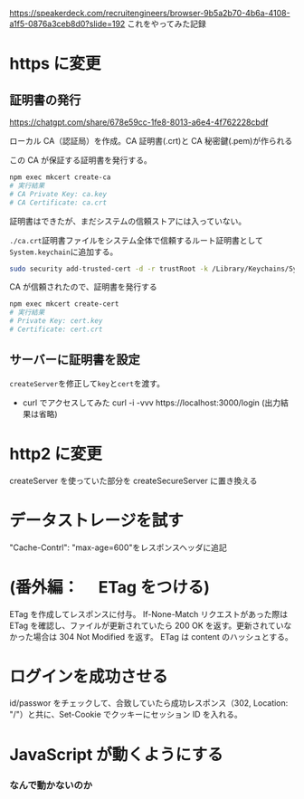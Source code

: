 https://speakerdeck.com/recruitengineers/browser-9b5a2b70-4b6a-4108-a1f5-0876a3ceb8d0?slide=192
これをやってみた記録

# https に変更

## 証明書の発行

https://chatgpt.com/share/678e59cc-1fe8-8013-a6e4-4f762228cbdf

ローカル CA（認証局）を作成。CA 証明書(.crt)と CA 秘密鍵(.pem)が作られる

この CA が保証する証明書を発行する。

```bash
npm exec mkcert create-ca
# 実行結果
# CA Private Key: ca.key
# CA Certificate: ca.crt
```

証明書はできたが、まだシステムの信頼ストアには入っていない。

`./ca.crt`証明書ファイルをシステム全体で信頼するルート証明書として`System.keychain`に追加する。

```bash
sudo security add-trusted-cert -d -r trustRoot -k /Library/Keychains/System.keychain ./ca.crt
```

CA が信頼されたので、証明書を発行する

```bash
npm exec mkcert create-cert
# 実行結果
# Private Key: cert.key
# Certificate: cert.crt
```

## サーバーに証明書を設定

`createServer`を修正して`key`と`cert`を渡す。

- curl でアクセスしてみた
  curl -i -vvv https://localhost:3000/login
  (出力結果は省略)

# http2 に変更

createServer を使っていた部分を createSecureServer に置き換える

# データストレージを試す

"Cache-Contrl": "max-age=600"をレスポンスヘッダに追記

# (番外編：　 ETag をつける)

ETag を作成してレスポンスに付与。
If-None-Match リクエストがあった際は ETag を確認し、ファイルが更新されていたら 200 OK を返す。更新されていなかった場合は 304 Not Modified を返す。
ETag は content のハッシュとする。

# ログインを成功させる

id/passwor をチェックして、合致していたら成功レスポンス（302, Location: "/"）と共に、Set-Cookie でクッキーにセッション ID を入れる。

# JavaScript が動くようにする

### なんで動かないのか
